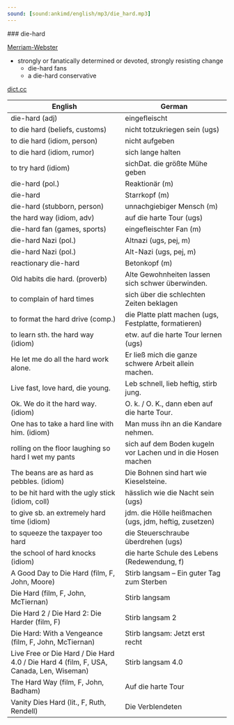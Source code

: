 ```yaml
---
sound: [sound:ankimd/english/mp3/die_hard.mp3]
---
```


\### die-hard

[Merriam-Webster](https://www.merriam-webster.com/dictionary/die-hard)

- strongly or fanatically determined or devoted, strongly resisting change
    - die-hard fans
    - a die-hard conservative

[dict.cc](https://www.dict.cc/die-hard)

| English        | German       |
| -------------- | ------------ |
| die-hard (adj) | eingefleischt |
| to die hard (beliefs, customs) | nicht totzukriegen sein (ugs) |
| to die hard (idiom, person) | nicht aufgeben |
| to die hard (idiom, rumor) | sich lange halten |
| to try hard (idiom) | sichDat. die größte Mühe geben |
| die-hard (pol.) | Reaktionär (m) |
| die-hard | Starrkopf (m) |
| die-hard (stubborn, person) | unnachgiebiger Mensch (m) |
| the hard way (idiom, adv) | auf die harte Tour (ugs) |
| die-hard fan (games, sports) | eingefleischter Fan (m) |
| die-hard Nazi (pol.) | Altnazi (ugs, pej, m) |
| die-hard Nazi (pol.) | Alt-Nazi (ugs, pej, m) |
| reactionary die-hard | Betonkopf (m) |
| Old habits die hard. <OHDH> (proverb) | Alte Gewohnheiten lassen sich schwer überwinden. |
| to complain of hard times | sich über die schlechten Zeiten beklagen |
| to format the hard drive (comp.) | die Platte platt machen (ugs, Festplatte, formatieren) |
| to learn sth. the hard way (idiom) | etw. auf die harte Tour lernen (ugs) |
| He let me do all the hard work alone. | Er ließ mich die ganze schwere Arbeit allein machen. |
| Live fast, love hard, die young. | Leb schnell, lieb heftig, stirb jung. |
| Ok. We do it the hard way. (idiom) | O. k. / O. K., dann eben auf die harte Tour. |
| One has to take a hard line with him. (idiom) | Man muss ihn an die Kandare nehmen. |
| rolling on the floor laughing so hard I wet my pants <ROTFLSHIWMP> | sich auf dem Boden kugeln vor Lachen und in die Hosen machen |
| The beans are as hard as pebbles. (idiom) | Die Bohnen sind hart wie Kieselsteine. |
| to be hit hard with the ugly stick (idiom, coll) | hässlich wie die Nacht sein (ugs) |
| to give sb. an extremely hard time (idiom) | jdm. die Hölle heißmachen (ugs, jdm, heftig, zusetzen) |
| to squeeze the taxpayer too hard | die Steuerschraube überdrehen (ugs) |
| the school of hard knocks (idiom) | die harte Schule des Lebens (Redewendung, f) |
| A Good Day to Die Hard (film, F, John, Moore) | Stirb langsam – Ein guter Tag zum Sterben |
| Die Hard (film, F, John, McTiernan) | Stirb langsam |
| Die Hard 2 / Die Hard 2: Die Harder (film, F) | Stirb langsam 2 |
| Die Hard: With a Vengeance (film, F, John, McTiernan) | Stirb langsam: Jetzt erst recht |
| Live Free or Die Hard / Die Hard 4.0 / Die Hard 4 (film, F, USA, Canada, Len, Wiseman) | Stirb langsam 4.0 |
| The Hard Way (film, F, John, Badham) | Auf die harte Tour |
| Vanity Dies Hard (lit., F, Ruth, Rendell) | Die Verblendeten |
